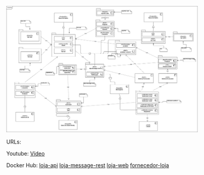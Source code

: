 ![](Diagramas-Componentes.png)

URLs:

Youtube:
[Vídeo](https://youtu.be/YhqBImWCMnU)

Docker Hub:
[loja-api](https://hub.docker.com/r/rafaelholanda90/loja-api/)
[loja-message-rest](https://hub.docker.com/r/rafaelholanda90/loja-message-rest/)
[loja-web](https://hub.docker.com/r/rafaelholanda90/loja-web/)
[fornecedor-loja](https://hub.docker.com/r/rafaelholanda90/fornecedor-loja/)
